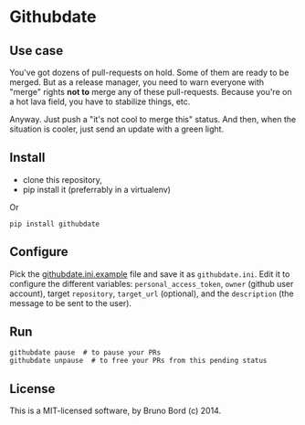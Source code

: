 # Githubdate

## Use case

You've got dozens of pull-requests on hold. Some of them are ready to be merged.
But as a release manager, you need to warn everyone with "merge" rights **not
to** merge any of these pull-requests. Because you're on a hot lava field, you
have to stabilize things, etc.

Anyway. Just push a "it's not cool to merge this" status. And then, when the
situation is cooler, just send an update with a green light.

## Install

* clone this repository,
* pip install it (preferrably in a virtualenv)

Or

    pip install githubdate


## Configure

Pick the [githubdate.ini.example](githubdate.ini.example) file and save it as
``githubdate.ini``. Edit it to configure the different variables:
``personal_access_token``, ``owner`` (github user account), target
``repository``, ``target_url`` (optional), and the ``description`` (the message
to be sent to the user).

## Run

    githubdate pause  # to pause your PRs
    githubdate unpause  # to free your PRs from this pending status


## License

This is a MIT-licensed software, by Bruno Bord (c) 2014.
